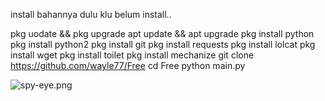 install bahannya dulu klu belum install..

pkg uodate && pkg upgrade
apt update && apt upgrade
pkg install python
pkg install python2
pkg install git
pkg install requests
pkg install lolcat
pkg install wget
pkg install toilet
pkg install mechanize
git clone https://github.com/wayle77/Free
cd Free
python main.py

![spy-eye.png](https://user-images.githubusercontent.com/117302203/215103176-1683066f-8d1b-4023-a16b-ba29896349e1.png)
